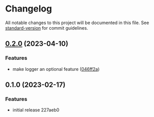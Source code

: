 # Changelog

All notable changes to this project will be documented in this file. See [standard-version](https://github.com/conventional-changelog/standard-version) for commit guidelines.

## [0.2.0](https://github.com/danirod/djs-tagbag/compare/v0.1.0...v0.2.0) (2023-04-10)


### Features

* make logger an optional feature ([046ff2a](https://github.com/danirod/djs-tagbag/commit/046ff2a6498c2061733d2af2d88234a5ebf5bee4))

## 0.1.0 (2023-02-17)


### Features

* initial release 227aeb0
